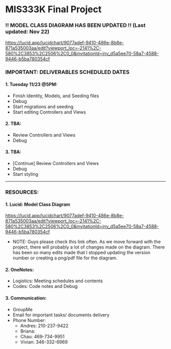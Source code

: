 # MIS333K Final Project 

### !! MODEL CLASS DIAGRAM HAS BEEN UPDATED !! (Last updated: Nov 22) 
https://lucid.app/lucidchart/9077adef-9410-486e-8b8e-871a535003aa/edit?viewport_loc=-2141%2C-580%2C3853%2C2506%2C0_0&invitationId=inv_d5a5ee70-58a7-4588-9446-b5ba780354cf

### IMPORTANT: DELIVERABLES SCHEDULED DATES
#### 1. Tuesday 11/23 @5PM: 
- Finish Identity, Models, and Seeding files
- Debug 
- Start migrations and seeding
- Start editing Controllers and Views 
#### 2. TBA: 
- Review Controllers and Views 
- Debug 
#### 3. TBA: 
- [Continue] Review Controllers and Views 
- Debug
- Start styling 

__________________________________________________________________

### RESOURCES: 
#### 1. Lucid: Model Class Diagram 
https://lucid.app/lucidchart/9077adef-9410-486e-8b8e-871a535003aa/edit?viewport_loc=-2141%2C-580%2C3853%2C2506%2C0_0&invitationId=inv_d5a5ee70-58a7-4588-9446-b5ba780354cf
- NOTE: Guys please check this link often. As we move forward with the project, there will probably a lot of changes made on the diagram. There has been so many edits made that I stopped updating the version number or creating a png/pdf file for the diagram. 
#### 2. OneNotes: 
- Logistics: Meeting schedules and contents 
- Codes: Code notes and Debug 
#### 3. Communication: 
- GroupMe
- Email for important tasks/ documents delivery 
- Phone Number: 
  - Andres: 210-237-9422
  - Briana:   
  - Chau:  469-734-9951
  - Vivian: 346-332-6969   
